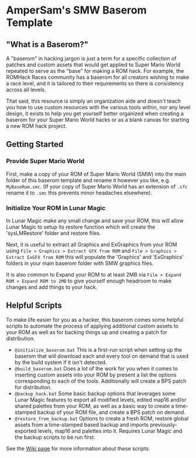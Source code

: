 # AmperSam's SMW Baserom Template

## "What is a Baserom?"

A "baserom" in hacking jargon is just a term for a specific collection of patches and custom assets that would get applied to Super Mario World repeated to serve as the "base" for making a ROM hack. For example, the ROMHack Races community has a baserom for all creators wishing to make a race level, and it is tailored to their requirements so there is consistency across all levels. 

That said, this resource is simply an organization aide and doesn't teach you how to use custom resources with the various tools within, nor any level design, it exists to help you get yourself better organized when creating a baserom for your Super Mario World hacks or as a blank canvas for starting a new ROM hack project.

## Getting Started

### Provide Super Mario World

First, make a copy of your ROM of Super Mario World (SMW) into the main folder of this baserom template and rename it however you like, e.g. `MyBaseRom.smc`. (If your copy of Super Mario World has an extension of `.sfc` rename it to `.smc` this prevents minor headaches elsewhere).

### Initialize Your ROM in Lunar Magic

In Lunar Magic make any small change and save your ROM, this will allow Lunar Magic to setup its restore function which will create the 'sysLMRestore' folder and restore files.

Next, it is useful to extract all Graphics and ExGraphics from your ROM using `File > Graphics > Extract GFX from ROM` and `File > Graphics > Extract ExGFX from ROM` this will populate the 'Graphics' and 'ExGraphics' folders in your main baserom folder with SMW graphics files.

It is also common to Expand your ROM to at least 2MB via `File > Expand ROM > Expand ROM to 2MB` to give yourself enough headroom to make changes and add things to your hack.

## Helpful Scripts

To make life easier for you as a hacker, this baserom comes some helpful scripts to automate the process of applying additional custom assets to your ROM as well as for backing things up and creating a patch for distribution.

- `@initialize_baserom.bat` This is a first-run script when setting up the baserom that will download each and every tool on demand that is used by the build system if it isn't detected.
- `@build_baserom.bat` Does a lot of the work for you when it comes to inserting custom assets into your ROM by present a list the options corresponding to each of the tools. Additionally will create a BPS patch for distribution.
- `@backup_hack.bat` Some basic backup options that leverages some Lunar Magic features to export all modified levels, edited map16 and/or shared palettes from your ROM, as well as a basic way to create a time-stamped backup of your ROM file, and create a BPS patch on demand.
- `@restore_from_backup.bat` Options to create a fresh ROM, restore global assets from a time-stamped based backup and imports previously-exported levels, map16 and palettes into it. Requires Lunar Magic and the backup scripts to be run first.

See the [Wiki page](https://github.com/AmperSam-git/baserom-template/wiki/Using-the-Build-Scripts) for more information about these scripts.
